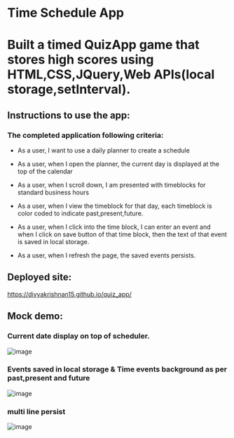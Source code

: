 # Time Schedule App
# Built a timed QuizApp game that stores high scores using HTML,CSS,JQuery,Web APIs(local storage,setInterval).

## Instructions to use the app:
### The completed application following criteria:

* As a user, I want to use a daily planner to create a schedule

* As a user, when I open the planner, the current day is displayed at the top of the calendar

* As a user, when I scroll down, I am presented with timeblocks for standard business hours

* As a user, when I view the timeblock for that day, each timeblock is color coded to indicate past,present,future.

* As a user, when I click into the time block, I can enter an event and when I click on save button of that time block, then the text of that event is saved in local storage.

* As a user, when I refresh the page, the saved events persists.


## Deployed site:
https://divyakrishnan15.github.io/quiz_app/

## Mock demo:

### Current date display on top of scheduler.
![image](https://github.com/divyakrishnan15/workScheduler/assets/40469923/620b9f80-2ae6-4dc3-8e3b-b2d23b661524)

### Events saved in local storage & Time events background as per past,present and future
![image](https://github.com/divyakrishnan15/workScheduler/assets/40469923/7ac37c1b-eaa4-4dbe-9958-649d185694b9)

### multi line persist
![image](https://github.com/divyakrishnan15/workScheduler/assets/40469923/4182cb5b-218e-4297-9243-4f5d34591130)

